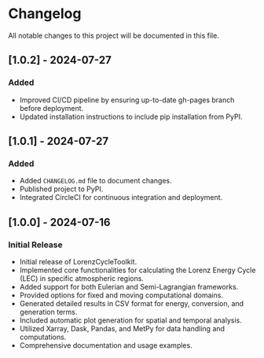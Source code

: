 # Changelog

All notable changes to this project will be documented in this file.

## [1.0.2] - 2024-07-27
### Added
- Improved CI/CD pipeline by ensuring up-to-date gh-pages branch before deployment.
- Updated installation instructions to include pip installation from PyPI.

## [1.0.1] - 2024-07-27
### Added
- Added `CHANGELOG.md` file to document changes.
- Published project to PyPI.
- Integrated CircleCI for continuous integration and deployment.

## [1.0.0] - 2024-07-16
### Initial Release
- Initial release of LorenzCycleToolkit.
- Implemented core functionalities for calculating the Lorenz Energy Cycle (LEC) in specific atmospheric regions.
- Added support for both Eulerian and Semi-Lagrangian frameworks.
- Provided options for fixed and moving computational domains.
- Generated detailed results in CSV format for energy, conversion, and generation terms.
- Included automatic plot generation for spatial and temporal analysis.
- Utilized Xarray, Dask, Pandas, and MetPy for data handling and computations.
- Comprehensive documentation and usage examples.
